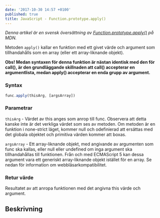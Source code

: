 ```yaml
---
date: '2017-10-30 14:57 +0100'
published: true
title: JavaScript - Function.prototype.apply()
---
```

*Denna artikel är en svensk översättning av [Function.prototype.apply()](https://developer.mozilla.org/en-US/docs/Web/JavaScript/Reference/Global_Objects/Function/apply) på MDN.*

Metoden `apply()` kallar en funktion med ett givet värde och argument som tillhandahålls som en array (eller ett array-liknande objekt).

**Obs! Medan syntaxen för denna funktion är nästan identisk med den för call(), är den grundläggande skillnaden att call() accepterar en argumentlista, medan apply() accepterar en enda grupp av argument.**

### Syntax

```js
func.apply(thisArg, [argsArray])
```

### Parametrar

`thisArg` - Värdet av this anges som anrop till func. Observera att detta kanske inte är det verkliga värdet som ses av metoden. Om metoden är en funktion i none-strict läget, kommer null och odefinierad att ersättas med det globala objektet och primitiva värden kommer att boxas.

`argsArray` - Ett array-liknande objekt, med angivande av argumenten som func ska kallas, eller null eller undefined om inga argument ska tillhandahållas till funktionen. Från och med ECMAScript 5 kan dessa argument vara ett generiskt array-liknande objekt istället för en array. Se nedan för information om webbläsarkompatibilitet.

### Retur värde

Resultatet av att anropa funktionen med det angivna this värde och argument.

## Beskrivning